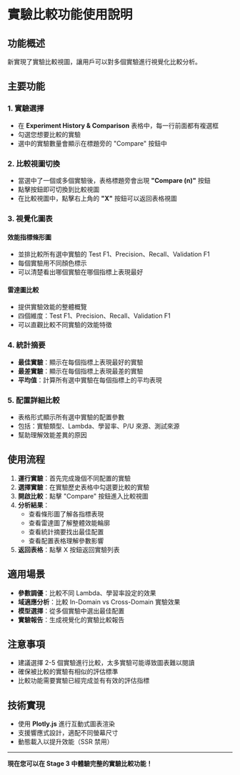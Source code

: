 # 實驗比較功能使用說明

## 功能概述
新實現了實驗比較視圖，讓用戶可以對多個實驗進行視覺化比較分析。

## 主要功能

### 1. 實驗選擇
- 在 **Experiment History & Comparison** 表格中，每一行前面都有複選框
- 勾選您想要比較的實驗
- 選中的實驗數量會顯示在標題旁的 "Compare" 按鈕中

### 2. 比較視圖切換
- 當選中了一個或多個實驗後，表格標題旁會出現 **"Compare (n)"** 按鈕
- 點擊按鈕即可切換到比較視圖
- 在比較視圖中，點擊右上角的 **"X"** 按鈕可以返回表格視圖

### 3. 視覺化圖表

#### 效能指標條形圖
- 並排比較所有選中實驗的 Test F1、Precision、Recall、Validation F1
- 每個實驗用不同顏色標示
- 可以清楚看出哪個實驗在哪個指標上表現最好

#### 雷達圖比較
- 提供實驗效能的整體概覽
- 四個維度：Test F1、Precision、Recall、Validation F1
- 可以直觀比較不同實驗的效能特徵

### 4. 統計摘要
- **最佳實驗**：顯示在每個指標上表現最好的實驗
- **最差實驗**：顯示在每個指標上表現最差的實驗
- **平均值**：計算所有選中實驗在每個指標上的平均表現

### 5. 配置詳細比較
- 表格形式顯示所有選中實驗的配置參數
- 包括：實驗類型、Lambda、學習率、P/U 來源、測試來源
- 幫助理解效能差異的原因

## 使用流程

1. **運行實驗**：首先完成幾個不同配置的實驗
2. **選擇實驗**：在實驗歷史表格中勾選要比較的實驗
3. **開啟比較**：點擊 "Compare" 按鈕進入比較視圖
4. **分析結果**：
   - 查看條形圖了解各指標表現
   - 查看雷達圖了解整體效能輪廓
   - 查看統計摘要找出最佳配置
   - 查看配置表格理解參數影響
5. **返回表格**：點擊 X 按鈕返回實驗列表

## 適用場景

- **參數調優**：比較不同 Lambda、學習率設定的效果
- **域適應分析**：比較 In-Domain vs Cross-Domain 實驗效果
- **模型選擇**：從多個實驗中選出最佳配置
- **實驗報告**：生成視覺化的實驗比較報告

## 注意事項

- 建議選擇 2-5 個實驗進行比較，太多實驗可能導致圖表難以閱讀
- 確保被比較的實驗有相似的評估標準
- 比較功能需要實驗已經完成並有有效的評估指標

## 技術實現

- 使用 **Plotly.js** 進行互動式圖表渲染
- 支援響應式設計，適配不同螢幕尺寸
- 動態載入以提升效能（SSR 禁用）

---

**現在您可以在 Stage 3 中體驗完整的實驗比較功能！**
